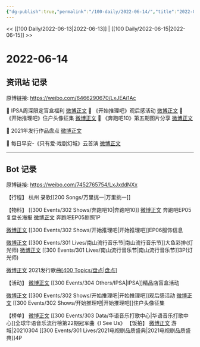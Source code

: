 ```yaml
---
{"dg-publish":true,"permalink":"/100-daily/2022-06-14/","title":"2022-06-14"}
---
```



<< [[100 Daily/2022-06-13\|2022-06-13]] | [[100 Daily/2022-06-15\|2022-06-15]] >>

# 2022-06-14

## 资讯站 记录

原博链接: https://weibo.com/6466290670/LxJEAi1Ac

💫 IPSA周深限定盲盒福利 [微博正文](https://m.weibo.cn/6466290670/4780343775724638)
💫 《开始推理吧》观后感活动 [微博正文](https://m.weibo.cn/6466290670/4780321972687486)
💫 《开始推理吧》住户头像征集 [微博正文](https://m.weibo.cn/6466290670/4780291279552781)
💫 《奔跑吧10》第五期图片分享 [微博正文](https://m.weibo.cn/6466290670/4780294450187196)

💫 2021年发行作品盘点 [微博正文](https://m.weibo.cn/6466290670/4780346002113607)

💫 每日早安-《只有爱·戏剧幻城》云首演 [微博正文](https://m.weibo.cn/6466290670/4780179316019015)

---
## Bot 记录

原博链接: https://weibo.com/7452765754/LxJxddNXx

【行程】
杭州 录歌[[200 Songs/万里挑一\|万里挑一]]

【物料】
[[300 Events/302 Shows/奔跑吧10\|奔跑吧10]]
[微博正文](https://weibo.com/5242381821/LxF9TFHNL) 奔跑吧EP05复盘长海报
[微博正文](https://weibo.com/5242381821/LxGJhuflE) 奔跑吧EP05剧照1P

[微博正文](https://weibo.com/6280943252/LxFoHeicK) [[300 Events/302 Shows/开始推理吧\|开始推理吧]]EP06服饰信息

[微博正文](https://weibo.com/7633014126/LxHC0iuXv) [[300 Events/301 Lives/南山流行音乐节\|南山流行音乐节]]大鱼彩排(灯光师)
[微博正文](https://weibo.com/7633014126/LxHKUCatG) [[300 Events/301 Lives/南山流行音乐节\|南山流行音乐节]]3P(灯光师)

[微博正文](https://m.weibo.cn/6466290670/4780346002113607) 2021发行歌曲[[400 Topics/盘点\|盘点]](星轨)

【活动】
[微博正文](https://weibo.com/1851789841/LxHHs5F2C) [[300 Events/304 Others/IPSA\|IPSA]]精品店盲盒活动

[微博正文](https://m.weibo.cn/6466290670/4780321972687486) [[300 Events/302 Shows/开始推理吧\|开始推理吧]]观后感活动
[微博正文](https://m.weibo.cn/6466290670/4780291279552781) [[300 Events/302 Shows/开始推理吧\|开始推理吧]]住户头像征集

【榜单】
[微博正文](https://weibo.com/7186370005/LxGoSrYbI) [[300 Events/303 Data/华语音乐打歌中心\|华语音乐打歌中心]]全球华语音乐流行榜第22期冠军曲《I See Us》
【饭拍】
[微博正文](https://weibo.com/1801743981/LxGfjbDQa) 游城|20210304 [[300 Events/301 Lives/2021电视剧品质盛典\|2021电视剧品质盛典]]4P
